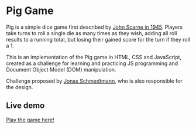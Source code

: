 # Pig Game

Pig is a simple dice game first described by [John Scarne in 1945](<https://en.wikipedia.org/wiki/Pig_(dice_game)>). Players take turns to roll a single die as many times as they wish, adding all roll results to a running total, but losing their gained score for the turn if they roll a 1.

This is an implementation of the Pig game in HTML, CSS and JavaScript, created as a challenge for learning and practicing JS programming and Document Object Model (DOM) manipulation.

Challenge proposed by [Jonas Schmedtmann](https://github.com/jonasschmedtmann), who is also responsible for the design.

## Live demo

[Play the game here!](https://msgaspar.github.io/js-pig-game)
